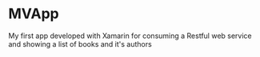 # MVApp
My first app developed with Xamarin for consuming a Restful web service and showing a list of books and it's authors
